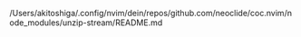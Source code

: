 /Users/akitoshiga/.config/nvim/dein/repos/github.com/neoclide/coc.nvim/node_modules/unzip-stream/README.md
